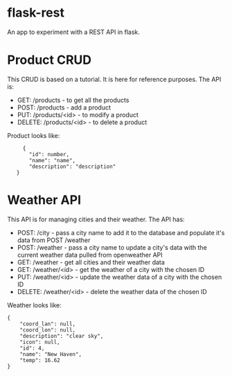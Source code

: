 # flask-rest
An app to experiment with a REST API in flask.


# Product CRUD
This CRUD is based on a tutorial. It is here for reference purposes.
The API is:
 - GET: /products - to get all the products
 - POST: /products - add a product
 - PUT: /products/\<id> - to modify a product
 - DELETE: /products/\<id> - to delete a product
 
 Product looks like:
 ```
      {
        "id": number,
        "name": "name",
        "description": "description"
    }
 ```
# Weather API
This API is for managing cities and their weather.
The API has:
 - POST: /city - pass a city name to add it to the database and populate it's data from POST /weather
 - POST: /weather - pass a city name to update a city's data with the current weather data pulled from openweather API
 - GET: /weather - get all cities and their weather data
 - GET: /weather/\<id> - get the weather of a city with the chosen ID
 - PUT: /weather/\<id> - update the weather data of a city with the chosen ID
 - DELETE: /weather/\<id> - delete the weather data of the chosen ID

Weather looks like:
```
{
    "coord_lan": null,
    "coord_lon": null,
    "description": "clear sky",
    "icon": null,
    "id": 4,
    "name": "New Haven",
    "temp": 16.62
}
```
